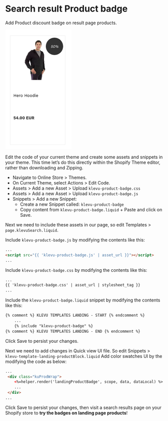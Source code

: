 # Search result Product badge

Add Product discount badge on result page products.

![Product-discount-badge](/tutorial/shopify/klevu-product-badge/images/image001.png)

Edit the code of your current theme and create some assets and snippets in your theme.
This time let’s do this directly within the Shopify Theme editor, rather than downloading and Zipping.

- Navigate to Online Store > Themes.
- On Current Theme, select Actions > Edit Code.
- Assets > Add a new Asset > Upload `klevu-product-badge.css`
- Assets > Add a new Asset > Upload `klevu-product-badge.js`
- Snippets > Add a new Snippet:
    - Create a new Snippet called: `klevu-product-badge`
    - Copy content from `klevu-product-badge.liquid` + Paste and click on Save.

Next we need to include these assets in our page,
so edit Templates > `page.klevuSearch.liquid`.

Include `klevu-product-badge.js` by modifying the contents like this:

```html
...
<script src="{{ 'klevu-product-badge.js' | asset_url }}"></script>
...
```

Include `klevu-product-badge.css` by modifying the contents like this:

```html
...
{{ 'klevu-product-badge.css' | asset_url | stylesheet_tag }}
...
```

Include the `klevu-product-badge.liquid` snippet by modifying the contents like this:

```html
{% comment %} KLEVU TEMPLATES LANDING - START {% endcomment %}
    ...
    {% include "klevu-product-badge" %}
{% comment %} KLEVU TEMPLATES LANDING - END {% endcomment %}
```

Click Save to persist your changes.

Next we need to add changes in Quick view UI file.
So edit Snippets > `klevu-template-landing-productBlock.liquid`
Add color swatches UI by the modifying the code as below:

```html
...
 <div class="kuProdWrap">
    <%=helper.render('landingProductBadge', scope, data, dataLocal) %>     
    ...
 </div>
...
```

Click Save to persist your changes,
then visit a search results page on your Shopify store to **try the badges on landing page products**!